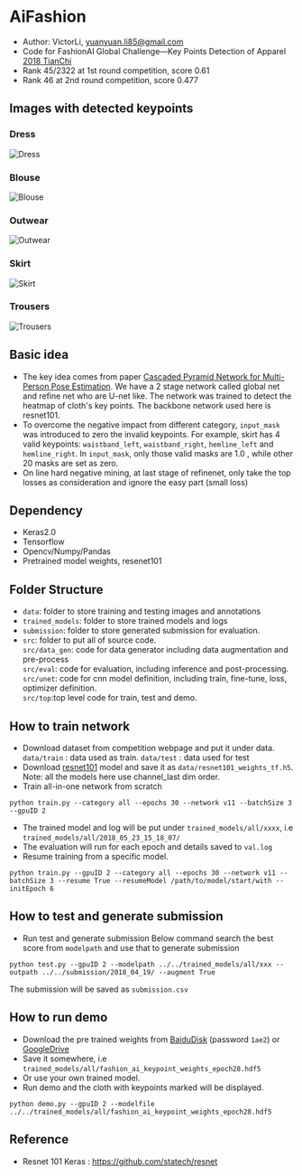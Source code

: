 # AiFashion

- Author: VictorLi, yuanyuan.li85@gmail.com
- Code for  FashionAI Global Challenge—Key Points Detection of Apparel
[2018 TianChi](https://tianchi.aliyun.com/competition/introduction.htm?spm=5176.100068.5678.1.4ccc289bCzDJXu&raceId=231648&_lang=en_US)
- Rank 45/2322 at 1st round competition, score 0.61
- Rank 46 at 2nd round competition, score 0.477

## Images with detected keypoints
### Dress
![Dress](./images/dress.jpg)
### Blouse
![Blouse](./images/blouse.jpg)
### Outwear
![Outwear](./images/outwear.jpg)
### Skirt
![Skirt](./images/skirt.jpg)
### Trousers
![Trousers](./images/trousers.jpg)


## Basic idea
- The key idea comes from paper [Cascaded Pyramid Network for Multi-Person Pose Estimation](https://arxiv.org/abs/1711.07319). We have a 2 stage network called global net and refine net who are U-net like. The network was trained to detect the heatmap of cloth's key points. The backbone network used here is resnet101.  
- To overcome the negative impact from different category, `input_mask` was introduced to zero the invalid keypoints. For example, skirt has 4 valid keypoints: `waistband_left`, `waistband_right`, `hemline_left` and `hemline_right`. In `input_mask`, only those valid masks are 1.0 , while other 20 masks are set as zero.
- On line hard negative mining, at last stage of refinenet, only take the top losses as consideration and ignore the easy part (small loss)

## Dependency
- Keras2.0
- Tensorflow
- Opencv/Numpy/Pandas
- Pretrained model weights, resenet101

## Folder Structure
- `data`: folder to store training and testing images and annotations
- `trained_models`: folder to store trained models and logs
- `submission`: folder to store generated submission for evaluation.
- `src`: folder to put all of source code.  
`src/data_gen`: code for data generator including data augmentation and pre-process  
`src/eval`: code for evaluation, including inference and post-processing.  
`src/unet`: code for cnn model definition, including train, fine-tune, loss, optimizer definition.  
`src/top`:top level code for train, test and demo.   

## How to train network  
- Download dataset from competition webpage and put it under data.  
  `data/train` : data used as train. `data/test` : data used for test  
- Download [resnet101](https://gist.github.com/flyyufelix/65018873f8cb2bbe95f429c474aa1294) model and save it as `data/resnet101_weights_tf.h5`.   
Note: all the models here use channel_last dim order.
- Train all-in-one network from scratch  
```
python train.py --category all --epochs 30 --network v11 --batchSize 3 --gpuID 2
```
- The trained model and log will be put under `trained_models/all/xxxx`, i.e `trained_models/all/2018_05_23_15_18_07/`  
- The evaluation  will run for each epoch and details saved to `val.log`
- Resume training from a specific model.  
```
python train.py --gpuID 2 --category all --epochs 30 --network v11 --batchSize 3 --resume True --resumeModel /path/to/model/start/with --initEpoch 6
```

## How to test and generate submission
- Run test and generate submission
Below command search the best score from `modelpath` and use that to generate submission  
```
python test.py --gpuID 2 --modelpath ../../trained_models/all/xxx --outpath ../../submission/2018_04_19/ --augment True
```
The submission will be saved as `submission.csv`

## How to run demo
- Download the pre trained weights from [BaiduDisk](https://pan.baidu.com/s/1t7fB5wnRfW1Vny0gw7xUDQ) (password `1ae2`) or [GoogleDrive](https://drive.google.com/open?id=1VY-AO2F1XMQLBjEZjy6CrOSIPWWaHUGr)
- Save it somewhere, i.e `trained_models/all/fashion_ai_keypoint_weights_epoch28.hdf5`
- Or use your own trained model.
- Run demo and the cloth with keypoints marked will be displayed.   
```
python demo.py --gpuID 2 --modelfile ../../trained_models/all/fashion_ai_keypoint_weights_epoch28.hdf5
```

## Reference
- Resnet 101 Keras : https://github.com/statech/resnet
